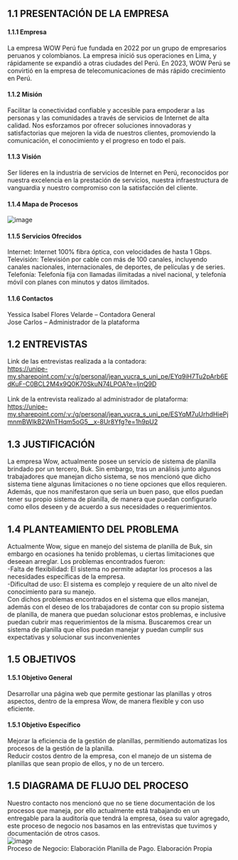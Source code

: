 ## 1.1 PRESENTACIÓN DE LA EMPRESA
#### 1.1.1 Empresa
La empresa WOW Perú fue fundada en 2022 por un grupo de empresarios peruanos y colombianos. La empresa inició sus operaciones en Lima, y rápidamente se expandió a 
otras ciudades del Perú. En 2023, WOW Perú se convirtió en la empresa de telecomunicaciones de más rápido crecimiento en Perú.
#### 1.1.2 Misión
Facilitar la conectividad confiable y accesible para empoderar a las personas y las comunidades a través de servicios de Internet de alta calidad. Nos esforzamos por 
ofrecer soluciones innovadoras y satisfactorias que mejoren la vida de nuestros clientes, promoviendo la comunicación, el conocimiento y el progreso en todo el país.
#### 1.1.3 Visión
Ser líderes en la industria de servicios de Internet en Perú, reconocidos por nuestra excelencia en la prestación de servicios, nuestra infraestructura de vanguardia y nuestro 
compromiso con la satisfacción del cliente. 
#### 1.1.4 Mapa de Procesos
![image](https://github.com/JordanLau21/DBD-Grupo2---23-2/assets/144966702/3b103888-7af2-46c2-a32b-19ea50e0ea31) <br>
#### 1.1.5 Servicios Ofrecidos 
Internet: Internet 100% fibra óptica, con velocidades de hasta 1 Gbps. <br>
Televisión: Televisión por cable con más de 100 canales, incluyendo canales nacionales, internacionales, de deportes, de películas y de series. <br>
Telefonía: Telefonía fija con llamadas ilimitadas a nivel nacional, y telefonía móvil con planes con minutos y datos ilimitados.
#### 1.1.6 Contactos
Yessica Isabel Flores Velarde – Contadora General <br>
Jose Carlos – Administrador de la plataforma
## 1.2 ENTREVISTAS
Link de las entrevistas realizada a la contadora: <br>
https://unipe-my.sharepoint.com/:v:/g/personal/jean_yucra_s_uni_pe/EYq9iH7Tu2pArb6EdKuF-C0BCL2M4x9Q0K70SkuN74LPOA?e=ljnQ9D <br>
<br>
Link de la entrevista realizado al administrador de plataforma: <br>
https://unipe-my.sharepoint.com/:v:/g/personal/jean_yucra_s_uni_pe/ESYqM7uUrhdHiePjmnmBWIkB2WnTHqm5oG5__x-8Ur8Yfg?e=1h9pU2 <br>

## 1.3 JUSTIFICACIÓN
La empresa Wow, actualmente posee un servicio de sistema de planilla brindado por un tercero, Buk. Sin embargo, tras un análisis junto algunos trabajadores que manejan 
dicho sistema, se nos mencionó que dicho sistema tiene algunas limitaciones o no tiene opciones que ellos requieren. Además, que nos manifestaron que sería un buen paso, 
que ellos puedan tener su propio sistema de planilla, de manera que puedan configurarlo como ellos deseen y de acuerdo a sus necesidades o requerimientos.

## 1.4 PLANTEAMIENTO DEL PROBLEMA
Actualmente Wow, sigue en manejo del sistema de planilla de Buk, sin embargo en ocasiones ha tenido problemas, u ciertas limitaciones que deseean arreglar. Los
problemas encontrados fueron: <br>
-Falta de flexibilidad: El sistema no permite adaptar los procesos a las necesidades específicas de la empresa.<br>
-Dificultad de uso: El sistema es complejo y requiere de un alto nivel de conocimiento para su manejo.<br>
Con dichos problemas encontrados en el sistema que ellos manejan, además con el deseo de los trabajadores de contar con su propio sistema de planilla, de manera que 
puedan solucionar estos problemas, e inclusive puedan cubrir mas requerimientos de la misma. Buscaremos crear un sistema de planilla que ellos puedan manejar y puedan 
cumplir sus expectativas y solucionar sus inconvenientes

## 1.5 OBJETIVOS
#### 1.5.1 Objetivo General
Desarrollar una página web que permite gestionar las planillas y otros aspectos, dentro de la empresa Wow, de manera flexible y con uso eficiente. 

#### 1.5.1 Objetivo Específico
Mejorar la eficiencia de la gestión de planillas, permitiendo automatizas los procesos de la gestión de la planilla.<br>
Reducir costos dentro de la empresa, con el manejo de un sistema de planillas que sean propio de ellos, y no de un tercero.

## 1.5 DIAGRAMA DE FLUJO DEL PROCESO
Nuestro contacto nos mencionó que no se tiene documentación de los procesos que maneja, por ello actualmente está trabajando en un entregable para la auditoría que 
tendrá la empresa, ósea su valor agregado, este proceso de negocio nos basamos en las entrevistas que tuvimos y documentación de otros casos.<br>
![image](https://github.com/JordanLau21/DBD-Grupo2---23-2/assets/144966702/8351b1ad-50f4-45da-b9c5-c4cb9493d330) <br>
Proceso de Negocio: Elaboración Planilla de Pago. Elaboración Propia




